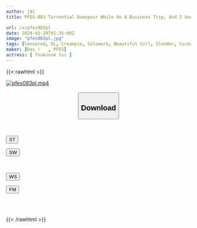 ```yaml
---
author: j91
title: PFES-083 Torrential Downpour While On A Business Trip, And I Unexpectedly Passed Out Drunk In Front Of My Boss, Whom I Hated... We Suddenly Shared A Room, And Even After Dawn, We Were Drenched In Saliva And Drenched In Sweat As We Continued To Devour Each Other In Creampie Sexual Intercourse. Tsukinoe Sui

url: /v/pfes083pl
date: 2024-03-29T01:35:00Z
image: "pfes083pl.jpg"
tags: [Censored, OL, Creampie, Solowork, Beautiful Girl, Slender, Cuckold	]
maker: [Das !   , PFES]
actress: [ Tsukinoe Sui ]
---
```



{{< rawhtml >}}

<div class="video" data-videoid="7RXBJYKZ4atAr9e">
    <a href="javascript:;">
        <img src="/v/pfes083pl/pfes083pl.jpg" width="WIDTH" height="HEIGHT" alt="pfes083pl.mp4" loading="lazy">
    </a>
</div>

<script type="text/javascript" src="https://j91.asia/asset/on-demand-st.js"></script>

<br>
  <link rel="stylesheet" href="https://j91.asia/asset/bs5.css">
  
  <center>
  <button class="btn btn-primary" type="button" data-bs-toggle="collapse" data-bs-target=".multi-collapse" aria-expanded="false" aria-controls="multiCollapseExample1 multiCollapseExample2"><h2>Download</h2></button></center>
</p>
<div class="row">
  <div class="col">
    <div class="collapse multi-collapse" id="multiCollapseExample1">
      <div class="card card-body">
	      	      <br>
<div class="buttons">  
<p><a href="https://streamtape.to/v/7RXBJYKZ4atAr9e" target="_blank"><button class="btn-hover color-3"><i class="fa fa-download"></i> ST</button></a></p>
<p><a href="https://asnwish.com/4l1b90i8k58k" target="_blank"><button class="btn-hover color-2"><i class="fa fa-download"></i> SW</button></a></p></div>
    </div>
  </div>
</div>
  <div class="col">
    <div class="collapse multi-collapse" id="multiCollapseExample2">
      <div class="card card-body">
	      <br>
<div class="buttons">
<p><a href="https://wolfstream.tv/fcsbo6zqgf58"><button class="btn-hover color-9"><i class="fa fa-download"></i> WS</button></a></p>
<p><a href="https://filemoon.sx/d/tohqt962cw6r"><button class="btn-hover color-8"><i class="fa fa-download"></i> FM</button></a></p></div>
<br><br>
      </div>
    </div>
  </div>
</div>

{{< /rawhtml >}}